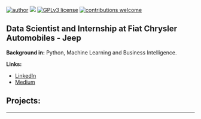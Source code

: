 [![author](https://img.shields.io/badge/author-jorgebarros-red.svg)](https://www.linkedin.com/in/jorge-barros-89b768175/) [![](https://img.shields.io/badge/python-3.7+-blue.svg)](https://www.python.org/downloads/release/python-365/) [![GPLv3 license](https://img.shields.io/badge/License-GPLv3-blue.svg)](http://perso.crans.org/besson/LICENSE.html) [![contributions welcome](https://img.shields.io/badge/contributions-welcome-brightgreen.svg?style=flat)](https://github.com/rafaelnduarte/portfolio/issues)

## Data Scientist and Internship at Fiat Chrysler Automobiles - Jeep




**Background in:** Python, Machine Learning and Business Intelligence.

**Links:**
* [LinkedIn](https://www.linkedin.com/in/jorge-barros-89b768175/)
* [Medium](https://medium.com/@jorgebarrosmedeiros)



## Projects:


---
